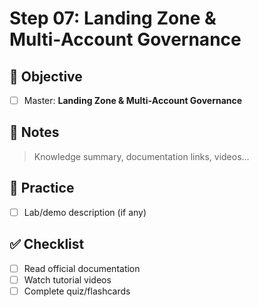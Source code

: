 # Step 07: Landing Zone & Multi‑Account Governance

## 🎯 Objective
- [ ] Master: **Landing Zone & Multi‑Account Governance**

## 📘 Notes
> Knowledge summary, documentation links, videos...

## 🧪 Practice
- [ ] Lab/demo description (if any)

## ✅ Checklist
- [ ] Read official documentation
- [ ] Watch tutorial videos
- [ ] Complete quiz/flashcards
